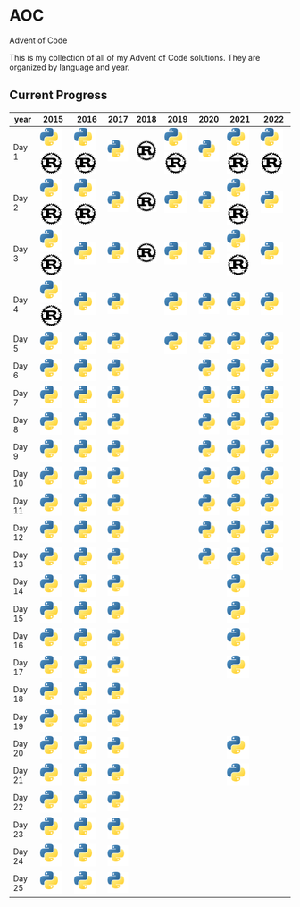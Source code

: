 [py]: /assets/py.svg

# AOC

Advent of Code

This is my collection of all of my Advent of Code solutions. They are organized by language and year.

## Current Progress  
| year   | 2015                                                | 2016                                                | 2017                      | 2018                      | 2019                                                | 2020                      | 2021                                                | 2022                                                |
|--------|-----------------------------------------------------|-----------------------------------------------------|---------------------------|---------------------------|-----------------------------------------------------|---------------------------|-----------------------------------------------------|-----------------------------------------------------|
| Day 1  | ![Python](/assets/py.svg) ![Rust](/assets/rust.svg) | ![Python](/assets/py.svg) ![Rust](/assets/rust.svg) | ![Python](/assets/py.svg) | ![Rust](/assets/rust.svg) | ![Python](/assets/py.svg) ![Rust](/assets/rust.svg) | ![Python](/assets/py.svg) | ![Python](/assets/py.svg) ![Rust](/assets/rust.svg) | ![Python](/assets/py.svg) ![Rust](/assets/rust.svg) |
| Day 2  | ![Python](/assets/py.svg) ![Rust](/assets/rust.svg) | ![Python](/assets/py.svg) ![Rust](/assets/rust.svg) | ![Python](/assets/py.svg) | ![Rust](/assets/rust.svg) | ![Python](/assets/py.svg)                           | ![Python](/assets/py.svg) | ![Python](/assets/py.svg) ![Rust](/assets/rust.svg) | ![Python](/assets/py.svg)                           |
| Day 3  | ![Python](/assets/py.svg) ![Rust](/assets/rust.svg) | ![Python](/assets/py.svg)                           | ![Python](/assets/py.svg) | ![Rust](/assets/rust.svg) | ![Python](/assets/py.svg)                           | ![Python](/assets/py.svg) | ![Python](/assets/py.svg) ![Rust](/assets/rust.svg) | ![Python](/assets/py.svg)                           |
| Day 4  | ![Python](/assets/py.svg) ![Rust](/assets/rust.svg) | ![Python](/assets/py.svg)                           | ![Python](/assets/py.svg) |                           | ![Python](/assets/py.svg)                           | ![Python](/assets/py.svg) | ![Python](/assets/py.svg)                           | ![Python](/assets/py.svg)                           |
| Day 5  | ![Python](/assets/py.svg)                           | ![Python](/assets/py.svg)                           | ![Python](/assets/py.svg) |                           | ![Python](/assets/py.svg)                           | ![Python](/assets/py.svg) | ![Python](/assets/py.svg)                           | ![Python](/assets/py.svg)                           |
| Day 6  | ![Python](/assets/py.svg)                           | ![Python](/assets/py.svg)                           | ![Python](/assets/py.svg) |                           |                                                     | ![Python](/assets/py.svg) | ![Python](/assets/py.svg)                           | ![Python](/assets/py.svg)                           |
| Day 7  | ![Python](/assets/py.svg)                           | ![Python](/assets/py.svg)                           | ![Python](/assets/py.svg) |                           |                                                     | ![Python](/assets/py.svg) | ![Python](/assets/py.svg)                           | ![Python](/assets/py.svg)                           |
| Day 8  | ![Python](/assets/py.svg)                           | ![Python](/assets/py.svg)                           | ![Python](/assets/py.svg) |                           |                                                     | ![Python](/assets/py.svg) | ![Python](/assets/py.svg)                           | ![Python](/assets/py.svg)                           |
| Day 9  | ![Python](/assets/py.svg)                           | ![Python](/assets/py.svg)                           | ![Python](/assets/py.svg) |                           |                                                     | ![Python](/assets/py.svg) | ![Python](/assets/py.svg)                           | ![Python](/assets/py.svg)                           |
| Day 10 | ![Python](/assets/py.svg)                           | ![Python](/assets/py.svg)                           | ![Python](/assets/py.svg) |                           |                                                     | ![Python](/assets/py.svg) | ![Python](/assets/py.svg)                           | ![Python](/assets/py.svg)                           |
| Day 11 | ![Python](/assets/py.svg)                           | ![Python](/assets/py.svg)                           | ![Python](/assets/py.svg) |                           |                                                     | ![Python](/assets/py.svg) | ![Python](/assets/py.svg)                           | ![Python](/assets/py.svg)                           |
| Day 12 | ![Python](/assets/py.svg)                           | ![Python](/assets/py.svg)                           | ![Python](/assets/py.svg) |                           |                                                     | ![Python](/assets/py.svg) | ![Python](/assets/py.svg)                           | ![Python](/assets/py.svg)                           |
| Day 13 | ![Python](/assets/py.svg)                           | ![Python](/assets/py.svg)                           | ![Python](/assets/py.svg) |                           |                                                     | ![Python](/assets/py.svg) | ![Python](/assets/py.svg)                           | ![Python](/assets/py.svg)                           |
| Day 14 | ![Python](/assets/py.svg)                           | ![Python](/assets/py.svg)                           | ![Python](/assets/py.svg) |                           |                                                     |                           | ![Python](/assets/py.svg)                           |                                                     |
| Day 15 | ![Python](/assets/py.svg)                           | ![Python](/assets/py.svg)                           | ![Python](/assets/py.svg) |                           |                                                     |                           | ![Python](/assets/py.svg)                           |                                                     |
| Day 16 | ![Python](/assets/py.svg)                           | ![Python](/assets/py.svg)                           | ![Python](/assets/py.svg) |                           |                                                     |                           | ![Python](/assets/py.svg)                           |                                                     |
| Day 17 | ![Python](/assets/py.svg)                           | ![Python](/assets/py.svg)                           | ![Python](/assets/py.svg) |                           |                                                     |                           | ![Python](/assets/py.svg)                           |                                                     |
| Day 18 | ![Python](/assets/py.svg)                           | ![Python](/assets/py.svg)                           | ![Python](/assets/py.svg) |                           |                                                     |                           |                                                     |                                                     |
| Day 19 | ![Python](/assets/py.svg)                           | ![Python](/assets/py.svg)                           | ![Python](/assets/py.svg) |                           |                                                     |                           |                                                     |                                                     |
| Day 20 | ![Python](/assets/py.svg)                           | ![Python](/assets/py.svg)                           | ![Python](/assets/py.svg) |                           |                                                     |                           | ![Python](/assets/py.svg)                           |                                                     |
| Day 21 | ![Python](/assets/py.svg)                           | ![Python](/assets/py.svg)                           | ![Python](/assets/py.svg) |                           |                                                     |                           | ![Python](/assets/py.svg)                           |                                                     |
| Day 22 | ![Python](/assets/py.svg)                           | ![Python](/assets/py.svg)                           | ![Python](/assets/py.svg) |                           |                                                     |                           |                                                     |                                                     |
| Day 23 | ![Python](/assets/py.svg)                           | ![Python](/assets/py.svg)                           | ![Python](/assets/py.svg) |                           |                                                     |                           |                                                     |                                                     |
| Day 24 | ![Python](/assets/py.svg)                           | ![Python](/assets/py.svg)                           | ![Python](/assets/py.svg) |                           |                                                     |                           |                                                     |                                                     |
| Day 25 | ![Python](/assets/py.svg)                           | ![Python](/assets/py.svg)                           | ![Python](/assets/py.svg) |                           |                                                     |                           |                                                     |                                                     |
